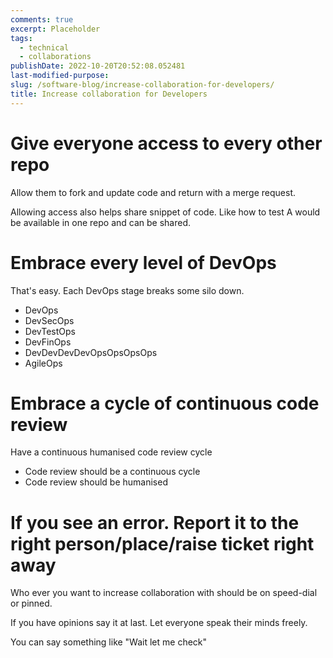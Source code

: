 ```yaml
---
comments: true
excerpt: Placeholder
tags:
  - technical
  - collaborations
publishDate: 2022-10-20T20:52:08.052481
last-modified-purpose:
slug: /software-blog/increase-collaboration-for-developers/
title: Increase collaboration for Developers
---
```


# Give everyone access to every other repo

Allow them to fork and update code and return with a merge request.

Allowing access also helps share snippet of code. Like how to test A would be available in one repo and can be shared.

# Embrace every level of DevOps

That's easy. Each DevOps stage breaks some silo down.

- DevOps
- DevSecOps
- DevTestOps
- DevFinOps
- DevDevDevDevOpsOpsOpsOps
- AgileOps

# Embrace a cycle of continuous code review

Have a continuous humanised code review cycle

- Code review should be a continuous cycle
- Code review should be humanised

# If you see an error. Report it to the right person/place/raise ticket right away

Who ever you want to increase collaboration with should be on speed-dial or pinned.

If you have opinions say it at last. Let everyone speak their minds freely.

You can say something like "Wait let me check"
